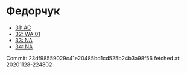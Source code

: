 # Федорчук
- [31: AC](31.md)
- [32: WA 01](32.md)
- [33: NA](33.md)
- [34: NA](34.md)

Commit: 23df98559029c41e20485bd1cd525b24b3a98f56
 fetched at: 20201128-224802
